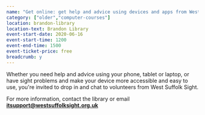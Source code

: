 ```yaml
---
name: "Get online: get help and advice using devices and apps from West Suffolk Sight"
category: ["older","computer-courses"]
location: brandon-library
location-text: Brandon Library
event-start-date: 2020-06-16
event-start-time: 1200
event-end-time: 1500
event-ticket-price: free
breadcrumb: y
---
```


Whether you need help and advice using your phone, tablet or laptop, or have sight problems and make your device more accessible and easy to use, you're invited to drop in and chat to volunteers from West Suffolk Sight.

For more information, contact the library or email **itsupport@westsuffolksight.org.uk**
